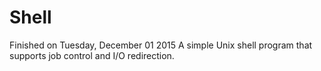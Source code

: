 # Shell
Finished on Tuesday, December 01 2015
A simple Unix shell program that supports job control and I/O redirection.
